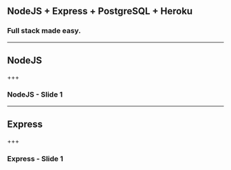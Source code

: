 ## NodeJS + Express + PostgreSQL + Heroku
### Full stack made easy.

---
## NodeJS
+++
### NodeJS - Slide 1

---
## Express
+++
### Express - Slide 1